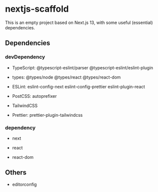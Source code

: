# nextjs-scaffold
This is an empty project based on Next.js 13, with some useful (essential) dependencies.

## Dependencies

### devDependency

- TypeScript: @typescript-eslint/parser @typescript-eslint/eslint-plugin
- types: @types/node @types/react @types/react-dom

- ESLint: eslint-config-next eslint-config-prettier eslint-plugin-react
- PostCSS: autoprefixer
- TailwindCSS
- Prettier: prettier-plugin-tailwindcss

### dependency

- next

- react

- react-dom

## Others

- editorconfig


